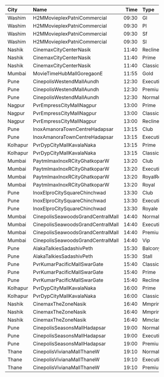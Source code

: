 | City     | Name                              |  Time | Type          | Price | Capacity | Booked |
| :------- | :-------------------------------- | ----: | :------------ | ----: | -------: | -----: |
| Washim   | H2MMovieplexPatniCommercial       | 09:30 | Gl            |  100₹ |       96 |      0 |
| Washim   | H2MMovieplexPatniCommercial       | 09:30 | Pl            |  100₹ |       60 |      0 |
| Washim   | H2MMovieplexPatniCommercial       | 09:30 | Sf            |  100₹ |      500 |    479 |
| Washim   | H2MMovieplexPatniCommercial       | 09:30 | Sl            |   70₹ |       52 |      0 |
| Nashik   | CinemaxCityCenterNasik            | 11:40 | Recliner      |  240₹ |        9 |      0 |
| Nashik   | CinemaxCityCenterNasik            | 11:40 | Prime         |  100₹ |       69 |      6 |
| Nashik   | CinemaxCityCenterNasik            | 11:40 | Classic       |   80₹ |       17 |      0 |
| Mumbai   | MovieTimeHubMallGoregaonE         | 11:55 | Gold          |  130₹ |       98 |     10 |
| Pune     | CinepolisWestendMallAundh         | 12:30 | Executive     |  200₹ |       38 |      0 |
| Pune     | CinepolisWestendMallAundh         | 12:30 | Premium       |  200₹ |       25 |      0 |
| Pune     | CinepolisWestendMallAundh         | 12:30 | Normal        |  200₹ |       11 |      0 |
| Nagpur   | PvrEmpressCityMallNagpur          | 13:00 | Prime         |  190₹ |      108 |      0 |
| Nagpur   | PvrEmpressCityMallNagpur          | 13:00 | Classic       |  140₹ |       42 |      0 |
| Nagpur   | PvrEmpressCityMallNagpur          | 13:00 | Recliner      |  380₹ |       10 |      0 |
| Pune     | InoxAmanoraTownCentreHadapsar     | 13:15 | Club          |   90₹ |       43 |      0 |
| Pune     | InoxAmanoraTownCentreHadapsar     | 13:15 | Executive     |   90₹ |       10 |      0 |
| Kolhapur | PvrDypCityMallKavalaNaka          | 13:15 | Prime         |  150₹ |       97 |      2 |
| Kolhapur | PvrDypCityMallKavalaNaka          | 13:15 | Classic       |  150₹ |       21 |      0 |
| Mumbai   | PaytmImaxInoxRCityGhatkoparW      | 13:20 | Club          |  190₹ |       38 |      0 |
| Mumbai   | PaytmImaxInoxRCityGhatkoparW      | 13:20 | Executive     |  170₹ |       23 |      0 |
| Mumbai   | PaytmImaxInoxRCityGhatkoparW      | 13:20 | RoyalRecliner |  350₹ |        5 |      0 |
| Mumbai   | PaytmImaxInoxRCityGhatkoparW      | 13:20 | Royal         |  210₹ |       22 |      0 |
| Pune     | InoxElproCitySquareChinchwad      | 13:30 | Club          |  130₹ |       42 |      0 |
| Pune     | InoxElproCitySquareChinchwad      | 13:30 | Executive     |  130₹ |       17 |      0 |
| Pune     | InoxElproCitySquareChinchwad      | 13:30 | Royale        |  150₹ |       31 |      0 |
| Mumbai   | CinepolisSeawoodsGrandCentralMall | 14:40 | Normal        |  140₹ |       46 |     23 |
| Mumbai   | CinepolisSeawoodsGrandCentralMall | 14:40 | Executive     |  160₹ |       70 |     35 |
| Mumbai   | CinepolisSeawoodsGrandCentralMall | 14:40 | Premium       |  180₹ |       57 |     33 |
| Mumbai   | CinepolisSeawoodsGrandCentralMall | 14:40 | Vip           |  280₹ |       14 |     11 |
| Pune     | AlakaTalkiesSadashivPeth          | 15:30 | Balcony       |  100₹ |      100 |      0 |
| Pune     | AlakaTalkiesSadashivPeth          | 15:30 | Stall         |   90₹ |      100 |      0 |
| Pune     | PvrKumarPacificMallSwarGate       | 15:40 | Classic       |  150₹ |       12 |      0 |
| Pune     | PvrKumarPacificMallSwarGate       | 15:40 | Prime         |  150₹ |       81 |      2 |
| Pune     | PvrKumarPacificMallSwarGate       | 15:40 | Recliner      |  250₹ |        6 |      0 |
| Kolhapur | PvrDypCityMallKavalaNaka          | 16:00 | Prime         |  150₹ |       97 |      1 |
| Kolhapur | PvrDypCityMallKavalaNaka          | 16:00 | Classic       |  150₹ |       21 |      0 |
| Nashik   | CinemaxTheZoneNasik               | 16:40 | MmprimePlus   |  210₹ |        8 |      0 |
| Nashik   | CinemaxTheZoneNasik               | 16:40 | Mmprime       |  170₹ |      131 |      3 |
| Nashik   | CinemaxTheZoneNasik               | 16:40 | Mmclassic     |  150₹ |       28 |      3 |
| Pune     | CinepolisSeasonsMallHadapsar      | 19:00 | Normal        |  110₹ |       29 |     15 |
| Pune     | CinepolisSeasonsMallHadapsar      | 19:00 | Executive     |  110₹ |       98 |     49 |
| Pune     | CinepolisSeasonsMallHadapsar      | 19:00 | Premium       |  110₹ |       30 |     21 |
| Thane    | CinepolisVivianaMallThaneW        | 19:10 | Normal        |  180₹ |       25 |     13 |
| Thane    | CinepolisVivianaMallThaneW        | 19:10 | Executive     |  200₹ |       97 |     53 |
| Thane    | CinepolisVivianaMallThaneW        | 19:10 | Premium       |  220₹ |       43 |     27 |